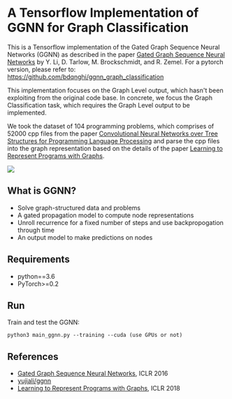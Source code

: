 # A Tensorflow Implementation of GGNN for Graph Classification

This is a Tensorflow implementation of the Gated Graph Sequence Neural Networks (GGNN) as described in the paper [Gated Graph Sequence Neural Networks](https://arxiv.org/abs/1511.05493) by Y. Li, D. Tarlow, M. Brockschmidt, and R. Zemel.
For a pytorch version, please refer to: https://github.com/bdqnghi/ggnn_graph_classification

This implementation focuses on the Graph Level output, which hasn't been exploiting from the original code base. In concrete, we focus the Graph Classification task, which requires the Graph Level output to be implemented. 

We took the dataset of 104 programming problems, which comprises of 52000 cpp files from the paper [Convolutional Neural Networks over Tree Structures for Programming Language Processing](https://arxiv.org/abs/1409.5718) and parse the cpp files into the graph representation based on the details of the paper [Learning to Represent Programs with Graphs](https://arxiv.org/abs/1711.00740).

<img src="images/ggnn.png">    

## What is GGNN?
- Solve graph-structured data and problems
- A gated propagation model to compute node representations
- Unroll recurrence for a fixed number of steps and use backpropogation through time
- An output model to make predictions on nodes

## Requirements
- python==3.6
- PyTorch>=0.2

## Run 
Train and test the GGNN:
```
python3 main_ggnn.py --training --cuda (use GPUs or not)
```

## References
- [Gated Graph Sequence Neural Networks](https://arxiv.org/abs/1511.05493), ICLR 2016
- [yujiali/ggnn](https://github.com/yujiali/ggnn)
- [Learning to Represent Programs with Graphs](https://arxiv.org/abs/1711.00740), ICLR 2018
